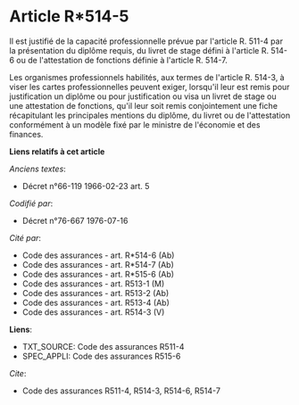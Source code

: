 # Article R*514-5

Il est justifié de la capacité professionnelle prévue par l'article R. 511-4 par la présentation du diplôme requis, du livret
de stage défini à l'article R. 514-6 ou de l'attestation de fonctions définie à l'article R. 514-7.

Les organismes professionnels habilités, aux termes de l'article R. 514-3, à viser les cartes professionnelles peuvent
exiger, lorsqu'il leur est remis pour justification un diplôme ou pour justification ou visa un livret de stage ou une
attestation de fonctions, qu'il leur soit remis conjointement une fiche récapitulant les principales mentions du diplôme, du
livret ou de l'attestation conformément à un modèle fixé par le ministre de l'économie et des finances.

**Liens relatifs à cet article**

_Anciens textes_:

  - Décret n°66-119 1966-02-23 art. 5

_Codifié par_:

  - Décret n°76-667 1976-07-16

_Cité par_:

  - Code des assurances - art. R*514-6 (Ab)
  - Code des assurances - art. R*514-7 (Ab)
  - Code des assurances - art. R*515-6 (Ab)
  - Code des assurances - art. R513-1 (M)
  - Code des assurances - art. R513-2 (Ab)
  - Code des assurances - art. R513-4 (Ab)
  - Code des assurances - art. R514-3 (V)

**Liens**:

  - TXT_SOURCE: Code des assurances R511-4
  - SPEC_APPLI: Code des assurances R515-6

_Cite_:

  - Code des assurances R511-4, R514-3, R514-6, R514-7
